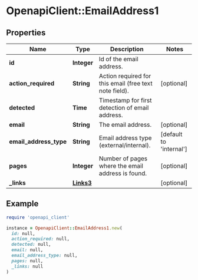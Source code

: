 # OpenapiClient::EmailAddress1

## Properties

| Name | Type | Description | Notes |
| ---- | ---- | ----------- | ----- |
| **id** | **Integer** | Id of the email address. |  |
| **action_required** | **String** | Action required for this email (free text note field). | [optional] |
| **detected** | **Time** | Timestamp for first detection of email address.  |  |
| **email** | **String** | The email address. | [optional] |
| **email_address_type** | **String** | Email address type (external/internal). | [default to &#39;internal&#39;] |
| **pages** | **Integer** | Number of pages where the email address is found. | [optional] |
| **_links** | [**Links3**](Links3.md) |  | [optional] |

## Example

```ruby
require 'openapi_client'

instance = OpenapiClient::EmailAddress1.new(
  id: null,
  action_required: null,
  detected: null,
  email: null,
  email_address_type: null,
  pages: null,
  _links: null
)
```

